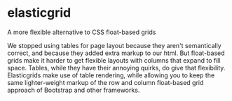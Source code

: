 # elasticgrid
A more flexible alternative to CSS float-based grids

We stopped using tables for page layout because they aren't semantically correct, and because they added extra markup to our html. But float-based grids make it harder to get flexible layouts with columns that expand to fill space. Tables, while they have their annoying quirks, do give that flexibility. Elasticgrids make use of table rendering, while allowing you to keep the same lighter-weight markup of the row and column float-based grid approach of Bootstrap and other frameworks.
